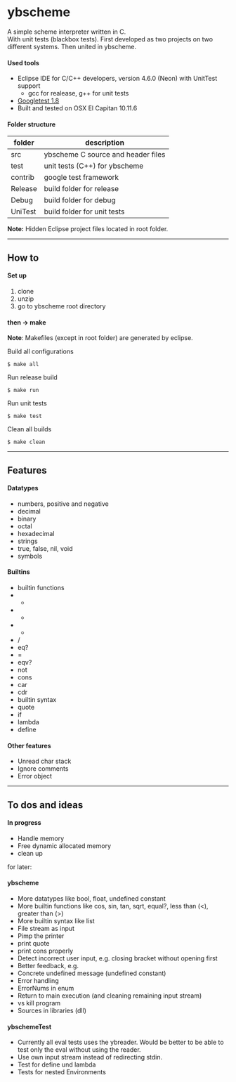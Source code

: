 # ybscheme

A simple scheme interpreter written in C.  
With unit tests (blackbox tests).
First developed as two projects on two different systems. Then united in ybscheme.

#### Used tools

[//]: # (Used technologies / techniques)

* Eclipse IDE for C/C++ developers, version 4.6.0 (Neon) with UnitTest support
  * gcc for realease, g++ for unit tests
* [Googletest 1.8](https://github.com/google/googletest)
* Built and tested on OSX El Capitan 10.11.6

#### Folder structure
| folder | description |
|-----|-----|
| src | ybscheme C source and header files |
| test | unit tests (C++) for ybscheme |
| contrib | google test framework |
| Release | build folder for release |
| Debug | build folder for debug |
| UniTest | build folder for unit tests |
**Note:** Hidden Eclipse project files located in root folder.

---

## How to

[//]: # (getting started, setup)

#### Set up

1. clone
2. unzip
3. go to ybscheme root directory

#### then -> make
**Note**: Makefiles (except in root folder) are generated by eclipse.

Build all configurations
```
$ make all
```
Run release build
```
$ make run
```
Run unit tests
```
$ make test
```
Clean all builds
```
$ make clean
```

---

## Features

#### Datatypes
* numbers, positive and negative
 * decimal
 * binary
 * octal
 * hexadecimal
* strings
* true, false, nil, void
* symbols

#### Builtins
* builtin functions
 * +
 * -
 * *
 * /
 * eq?
 * =
 * eqv?
 * not
 * cons
 * car
 * cdr
* builtin syntax
 * quote
 * if
 * lambda
 * define

#### Other features
* Unread char stack
* Ignore comments
* Error object

---

## To dos and ideas
#### In progress
* Handle memory
 * Free dynamic allocated memory
* clean up

for later:
#### ybscheme
* More datatypes like bool, float, undefined constant
* More builtin functions like cos, sin, tan, sqrt, equal?, less than (<), greater than (>)
* More builtin syntax like list
* File stream as input
* Pimp the printer
 * print quote
 * print cons properly
* Detect incorrect user input, e.g. closing bracket without opening first
* Better feedback, e.g.
 * Concrete undefined message (undefined constant)
* Error handling
 * ErrorNums in enum
 * Return to main execution (and cleaning remaining input stream)
 * vs kill program
* Sources in libraries (dll)

#### ybschemeTest
* Currently all eval tests uses the ybreader. Would be better to be able to test only the eval without using the reader.
* Use own input stream instead of redirecting stdin.
* Test for define und lambda
* Tests for nested Environments
